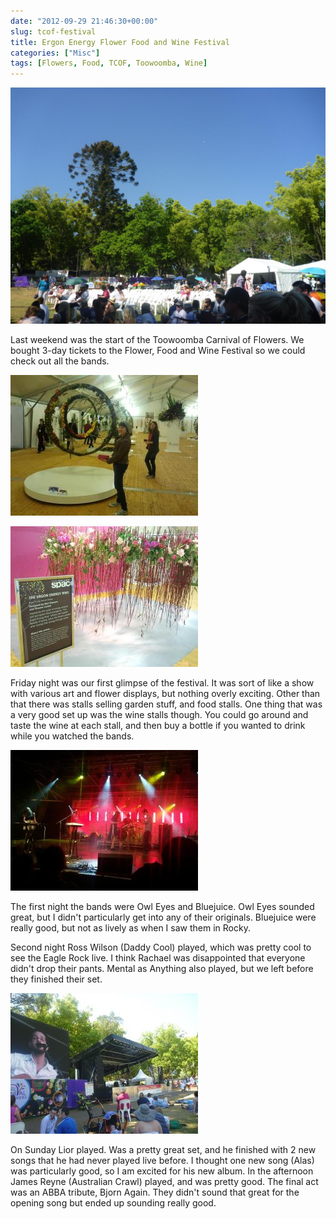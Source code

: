 ```yaml
---
date: "2012-09-29 21:46:30+00:00"
slug: tcof-festival
title: Ergon Energy Flower Food and Wine Festival
categories: ["Misc"]
tags: [Flowers, Food, TCOF, Toowoomba, Wine]
---
```


![TCOF grounds](grounds.jpg)

Last weekend was the start of the Toowoomba Carnival of Flowers. We bought 3-day tickets to the Flower, Food and Wine Festival so we could check out all the bands.

![](flowers.jpg)

![](ergonflowers.jpg)

Friday night was our first glimpse of the festival. It was sort of like a show with various art and flower displays, but nothing overly exciting. Other than that there was stalls selling garden stuff, and food stalls. One thing that was a very good set up was the wine stalls though. You could go around and taste the wine at each stall, and then buy a bottle if you wanted to drink while you watched the bands.

![](owl-eyes.jpg)

The first night the bands were Owl Eyes and Bluejuice. Owl Eyes sounded great, but I didn't particularly get into any of their originals. Bluejuice were really good, but not as lively as when I saw them in Rocky.

Second night Ross Wilson (Daddy Cool) played, which was pretty cool to see the Eagle Rock live. I think Rachael was disappointed that everyone didn't drop their pants. Mental as Anything also played, but we left before they finished their set.

![](lior.jpg)

On Sunday Lior played. Was a pretty great set, and he finished with 2 new songs that he had never played live before. I thought one new song (Alas) was particularly good, so I am excited for his new album. In the afternoon James Reyne (Australian Crawl) played, and was pretty good. The final act was an ABBA tribute, Bjorn Again. They didn't sound that great for the opening song but ended up sounding really good.
